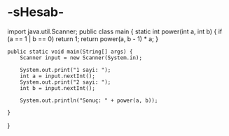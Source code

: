 # -sHesab-
import java.util.Scanner;
public class main {
    static int power(int a, int b) {
        if (a == 1 | b == 0)
            return 1;
        return power(a, b - 1) * a;
    }

    public static void main(String[] args) {
        Scanner input = new Scanner(System.in);

        System.out.print("1 sayi: ");
        int a = input.nextInt();
        System.out.print("2 sayi: ");
        int b = input.nextInt();

        System.out.println("Sonuç: " + power(a, b));
        
    }
}
